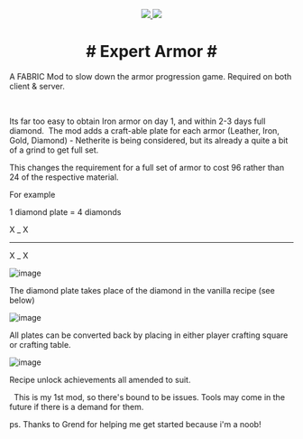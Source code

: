 <p align="center">
<a href="https://www.curseforge.com/minecraft/mc-mods/expert_armor"><img src="https://cf.way2muchnoise.eu/full_expert_armor_downloads.svg">
 <img src="http://cf.way2muchnoise.eu/versions/expert-armor.svg"></a>
 </p>

<h1 align="center"># Expert Armor #</h1>
<p align="center">

A FABRIC Mod to slow down the armor progression game.
Required on both client & server.

 

Its far too easy to obtain Iron armor on day 1, and within 2-3 days full diamond. 
The mod adds a craft-able plate for each armor (Leather, Iron, Gold, Diamond) - Netherite is being considered, but its already a quite a bit of a grind to get full set.

This changes the requirement for a full set of armor to cost 96 rather than 24 of the respective material.

For example

1 diamond plate = 4 diamonds

X _ X
_ _ _
X _ X

![image](https://user-images.githubusercontent.com/7688001/147794299-dfa50f36-0a20-48eb-ae0f-a75a5b79ff73.png)

The diamond plate takes place of the diamond in the vanilla recipe (see below)

![image](https://user-images.githubusercontent.com/7688001/148661819-123d9237-5507-4767-9344-34b347e5d2b3.png)


All plates can be converted back by placing in either player crafting square or crafting table.

![image](https://user-images.githubusercontent.com/7688001/147794307-6ad084a3-ea2f-4764-b469-eaf4ea015186.png)

Recipe unlock achievements all amended to suit.

 
This is my 1st mod, so there's bound to be issues.
Tools may come in the future if there is a demand for them.

ps. Thanks to Grend for helping me get started because i'm a noob!
